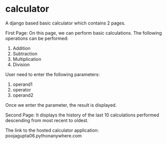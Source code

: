 # calculator


A django based basic calculator which contains 2 pages.

First Page: 
On this page, we can perform basic calculations. The following operations can be performed:
  1. Addition
  2. Subtraction
  3. Multiplication
  4. Division
  
 User need to enter the following parameters:
 1. operand1
 2. operator
 3. operand2
 
 Once we enter the parameter, the result is displayed.
 
Second Page:
It displays the history of the last 10 calculations performed descending from most recent to oldest.

The link to the hosted calculator application:
poojagupta06.pythonanywhere.com 
